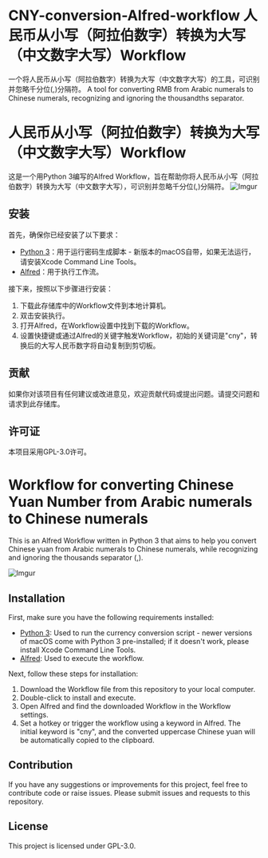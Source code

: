 # CNY-conversion-Alfred-workflow 人民币从小写（阿拉伯数字）转换为大写（中文数字大写）Workflow
一个将人民币从小写（阿拉伯数字）转换为大写（中文数字大写）的工具，可识别并忽略千分位(,)分隔符。 A tool for converting RMB from Arabic numerals to Chinese numerals, recognizing and ignoring the thousandths separator.

# 人民币从小写（阿拉伯数字）转换为大写（中文数字大写）Workflow

这是一个用Python 3编写的Alfred Workflow，旨在帮助你将人民币从小写（阿拉伯数字）转换为大写（中文数字大写），可识别并忽略千分位(,)分隔符。
![Imgur](https://imgur.com/9Zp2tp6.png)

## 安装

首先，确保你已经安装了以下要求：

- [Python 3](https://www.python.org/downloads/)：用于运行密码生成脚本 - 新版本的macOS自带，如果无法运行，请安装Xcode Command Line Tools。
- [Alfred](https://www.alfredapp.com/)：用于执行工作流。

接下来，按照以下步骤进行安装：

1. 下载此存储库中的Workflow文件到本地计算机。
2. 双击安装执行。
3. 打开Alfred，在Workflow设置中找到下载的Workflow。
4. 设置快捷键或通过Alfred的关键字触发Workflow，初始的关键词是"cny"，转换后的大写人民币数字将自动复制到剪切板。

## 贡献

如果你对该项目有任何建议或改进意见，欢迎贡献代码或提出问题。请提交问题和请求到此存储库。

## 许可证

本项目采用GPL-3.0许可。


# Workflow for converting Chinese Yuan Number from Arabic numerals to Chinese numerals

This is an Alfred Workflow written in Python 3 that aims to help you convert Chinese yuan from Arabic numerals to Chinese numerals, while recognizing and ignoring the thousands separator (,).

![Imgur](https://imgur.com/9Zp2tp6.png)

## Installation

First, make sure you have the following requirements installed:

- [Python 3](https://www.python.org/downloads/): Used to run the currency conversion script - newer versions of macOS come with Python 3 pre-installed; if it doesn't work, please install Xcode Command Line Tools.
- [Alfred](https://www.alfredapp.com/): Used to execute the workflow.

Next, follow these steps for installation:

1. Download the Workflow file from this repository to your local computer.
2. Double-click to install and execute.
3. Open Alfred and find the downloaded Workflow in the Workflow settings.
4. Set a hotkey or trigger the workflow using a keyword in Alfred. The initial keyword is "cny", and the converted uppercase Chinese yuan will be automatically copied to the clipboard.

## Contribution

If you have any suggestions or improvements for this project, feel free to contribute code or raise issues. Please submit issues and requests to this repository.

## License

This project is licensed under GPL-3.0.
